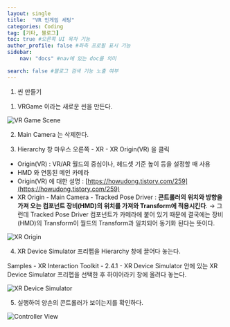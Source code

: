 ```yaml
---
layout: single
title:  "VR 인게임 세팅"
categories: Coding
tag: [기타, 블로그]
toc: true #오른쪽 UI 목차 기능
author_profile: false #좌측 프로필 표시 기능
sidebar:
    nav: "docs" #nav에 있는 doc를 의미

search: false #블로그 검색 기능 노출 여부
---
```




1. 씬 만들기

1) VRGame 이라는 새로운 씬을 만든다.

![VR Game Scene](https://lh7-us.googleusercontent.com/HxsljTpql8zWix3ZZD_ARRm1cEbAKEfLNlIFAwwWRcEUEPJQM5Hn3mveWrReXenBHjLDc-vSTG3ITo7TNhzftpi-YxkExYXB2Ls-f3fSFv37jF5hXFhb1h4SkXi0wjpvqntwb0MahKEGqjc-ucll_JM)

2) Main Camera 는 삭제한다.

3) Hierarchy 창 마우스 오른쪽 - XR - XR Origin(VR) 을 클릭

- Origin(VR) : VR/AR 월드의 중심이나, 헤드셋 기준 높이 등을 설정할 때 사용
- HMD 와 연동된 메인 카메라
- Origin(VR) 에 대한 설명 : [https://howudong.tistory.com/259](https://howudong.tistory.com/259)
- XR Origin - Main Camera - Tracked Pose Driver : **콘트롤러의 위치와 방향을 가져 오는 컴포넌트 장비(HMD)의 위치를 가져와 Transform에 적용시킨다**. → 그런데 Tracked Pose Driver 컴포넌트가 카메라에 붙어 있기 때문에 결국에는 장비(HMD)의 Transform이 월드의 Transform과 일치되어 동기화 된다는 뜻이다.

![XR Origin](https://lh7-us.googleusercontent.com/ZCgp_7OAn7bQtfxEsO1WgW9ixtUAKFYLI2BzfTUe74Y1TUZ9Rb-qcoPVL530wx48smXQm7YfY5VNHqBaWiMzwbBMK3-bZKpWJGxr8WxQOdtFA9PUL68wpQZyjbOz3s_ZQAICEVwTQE7mWg6y0uTwnXM)

4) XR Device Simulator 프리펩을 Hierarchy 창에 끌어다 놓는다.

Samples - XR Interaction Toolkit - 2.4.1 - XR Device Simulator 안에 있는 XR Device Simulator 프리펩을 선택한 후 하이어라키 창에 올려다 놓는다.

![XR Device Simulator](https://lh7-us.googleusercontent.com/gi6GGgMAa9irgsJtrm3xTczqz-QKR8GAdmRSs9f6ehbxarb4_8kq8_fdS1_j8N0kvja17NvA7JGWFKG_yXtLzS0TAzOplguy1osT6Ga6LzWZ3MViUpUrg7LvTLh6xLlKr9gdUTud1Ir5A99WrwLTlKg)

5) 실행하여 양손의 콘트롤러가 보이는지를 확인하다.

![Controller View](https://lh7-us.googleusercontent.com/AlHYFfMPv5I88X0_HtevILQ3gWksZsZmdh2W2KVJ7uVwQ6vGhXjKAGGwrj-HRF5FmzdyI0YIH3kWa2ZQVWqIa2gk9HhFv75VmRPTaL8EADe4iq-cmacVT8_X06AI8eZnQe5vy_7HU60F2wb6OxQu8X8)
